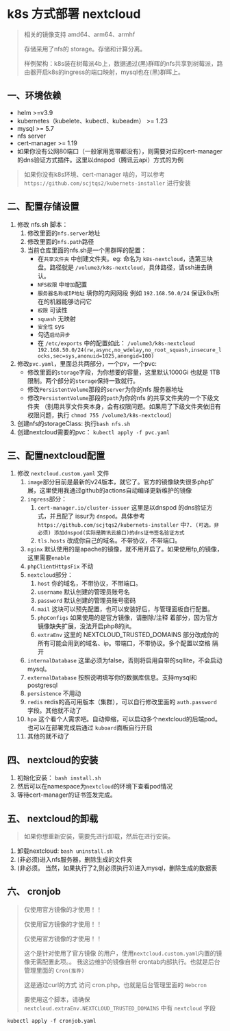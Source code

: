 # k8s 方式部署 nextcloud

> 相关的镜像支持 amd64、arm64、armhf
>
> 存储采用了nfs的 storage。存储和计算分离。
>
> 样例架构：k8s装在树莓派4b上，数据通过(黑)群晖的nfs共享到树莓派，路由器开启k8s的ingress的端口映射，mysql也在(黑)群晖上。
>

## 一、环境依赖

+ helm >=v3.9
+ kubernetes（kubelete、kubectl、kubeadm） >= 1.23
+ mysql >= 5.7
+ nfs server
+ cert-manager >= 1.19
+ 如果你没有公网80端口（一般家用宽带都没有），则需要对应的cert-manager的dns验证方式插件。这里以dnspod（腾讯云api）方式的为例

> 如果你没有k8s环境、cert-manager 啥的，可以参考 `https://github.com/scjtqs2/kubernets-installer` 进行安装
>

## 二、配置存储设置

1. 修改 nfs.sh 脚本：
    1. 修改里面的`nfs.server`地址
    2. 修改里面的`nfs.path`路径
    3. 当前仓库里面的nfs.sh是一个黑群晖的配置：
        + 在`共享文件夹` 中创建文件夹。eg: 命名为 `k8s-nextcloud`，选第三块盘。路径就是 `/volume3/k8s-nextcloud`，具体路径，请ssh进去确认。
        + `NFS权限` 中`增加`配置
        + `服务器名称或IP地址` 填你的内网网段 例如 `192.168.50.0/24` 保证k8s所在的机器能够访问它
        + `权限` 可读性
        + `squash` 无映射
        + `安全性` sys
        + 勾选`启动异步`
        + 在 `/etc/exports` 中的配置如此： `/volume3/k8s-nextcloud  192.168.50.0/24(rw,async,no_wdelay,no_root_squash,insecure_locks,sec=sys,anonuid=1025,anongid=100)`
2. 修改`pvc.yaml`，里面总共两部分，一个pv，一个pvc:
    + 修改里面的`storage`字段，为你想要的容量，这里默认1000Gi 也就是 1TB限制。两个部分的`storage`保持一致就行。
    + 修改`PersistentVolume`那段的`server`为你的nfs 服务器地址
    + 修改`PersistentVolume`那段的`path`为你的nfs 的共享文件夹的一个下级文件夹
      （别用共享文件夹本身，会有权限问题。如果用了下级文件夹依旧有权限问题，执行 `chmod 755 /volume3/k8s-nextcloud`）
3. 创建nfs的storageClass: 执行`bash nfs.sh`
4. 创建nextcloud需要的pvc： `kubectl apply -f pvc.yaml`

## 三、配置nextcloud配置
1. 修改 `nextcloud.custom.yaml` 文件
   1. `image`部分目前是最新的v24版本，就它了。官方的镜像缺失很多php扩展，这里使用我通过github的actions自动编译更新维护的镜像
   2. `ingress`部分：
      1. `cert-manager.io/cluster-issuer` 这里是以dnspod 的dns验证方式，并且配了 issur为 `dnspod`。具体参考 `https://github.com/scjtqs2/kubernets-installer` 中`7. (可选，非必须) 添加dnspod(实际是腾讯云接口)的dns证书签名验证方式`
      2. `tls.hosts` 改成你自己的域名。不带协议，不带端口。
   3. `nginx` 默认使用的是apache的镜像，就不用开启了。如果使用fp,的镜像，这里需要`enable`
   4. `phpClientHttpsFix` 不动
   5. `nextcloud`部分：
      1. `host` 你的域名，不带协议，不带端口。
      2. `username` 默认创建的管理员账号名
      3. `password` 默认创建的管理员账号密码
      4. `mail` 这块可以预先配置，也可以安装好后，与管理面板自行配置。
      5. `phpConfigs` 如果使用的是官方镜像，请删除/注释 着部分，因为官方镜像缺失扩展，没法开启php8的jit。
      6. `extraEnv` 这里的 NEXTCLOUD_TRUSTED_DOMAINS 部分改成你的所有可能会用到的域名、ip。带端口，不带协议。多个配置以空格 隔开
   6. `internalDatabase` 这里必须为false，否则将启用自带的sqllite，不会启动mysql。
   7. `externalDatabase` 按照说明填写你的数据库信息。支持mysql和postgresql
   8. `persistence` 不用动
   9. `redis` redis的高可用版本（集群），可以自行修改里面的 `auth.password` 字段。其他就不动了
   10. `hpa` 这个看个人需求吧。自动伸缩，可以启动多个nextcloud的后端pod。也可以在部署完成后通过 `kuboard`面板自行开启
   11. 其他的就不动了
## 四、 nextcloud的安装
1. 初始化安装： `bash install.sh`
2. 然后可以在namespace为`nextcloud`的环境下查看pod情况
3. 等待cert-manager的证书签发完成。

## 五、 nextcloud的卸载
> 如果你想重新安装，需要先进行卸载，然后在进行安装。
> 
1. 卸载nextcloud: `bash uninstall.sh`
2. (非必须)进入nfs服务器，删除生成的文件夹
3. (非必须。 当然，如果执行了2,则必须执行3)进入mysql，删除生成的数据表

## 六、 cronjob
> 仅使用官方镜像的才使用！！
> 
> 仅使用官方镜像的才使用！！
> 
> 仅使用官方镜像的才使用！！
> 
> 这个是针对使用了官方镜像 的用户，使用`nextcloud.custom.yaml`内置的镜像无需配置此项。。 我这边维护的镜像自带 crontab内部执行。也就是后台管理里面的 `Cron(推荐)`
> 
> 这是通过curl的方式 访问 cron.php。也就是后台管理里面的 `Webcron`
> 
> 要使用这个脚本，请确保 `nextcloud.extraEnv.NEXTCLOUD_TRUSTED_DOMAINS` 中有 `nextcloud` 字段
```shell
kubectl apply -f cronjob.yaml
```
